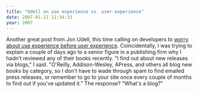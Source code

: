 ```yaml
---
title: "Udell on use experience vs. user experience"
date: 2007-01-21 11:34:33
year: 2007
---
```

Another great post from Jon Udell, this time calling on developers to <a href="http://blog.jonudell.net/2007/01/20/first-have-a-great-use-experience-then-have-a-great-user-experience/">worry about use experience before user experience</a>.  Coincidentally, I was trying to explain a couple of days ago to a senior figure in a publishing firm why I hadn't reviewed any of their books recently.  "I find out about new releases via blogs," I said.  "O'Reilly, Addison-Wesley, APress, and others all blog new books by category, so I don't have to wade through spam to find emailed press releases, or remember to go to your site once every couple of months to find out if you've updated it."  The response?  "What's a blog?"
